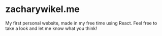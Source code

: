 # zacharywikel.me
My first personal website, made in my free time using React. Feel free to take a look and let me know what you think!
